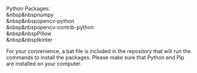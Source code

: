Python Packages:<br>
&nbsp&nbspnumpy<br>
&nbsp&nbspopencv-python<br>
&nbsp&nbspopencv-contrib-python<br>
&nbsp&nbspPillow<br>
&nbsp&nbsptkinter<br>

For your convenience, a bat file is included in the repository that will run the commands to install the packages. Please make sure that Python and Pip are installed on your computer.
